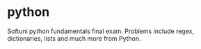 # python
Softuni python fundamentals final exam.
Problems include regex, dictionaries, lists and much more from Python.
